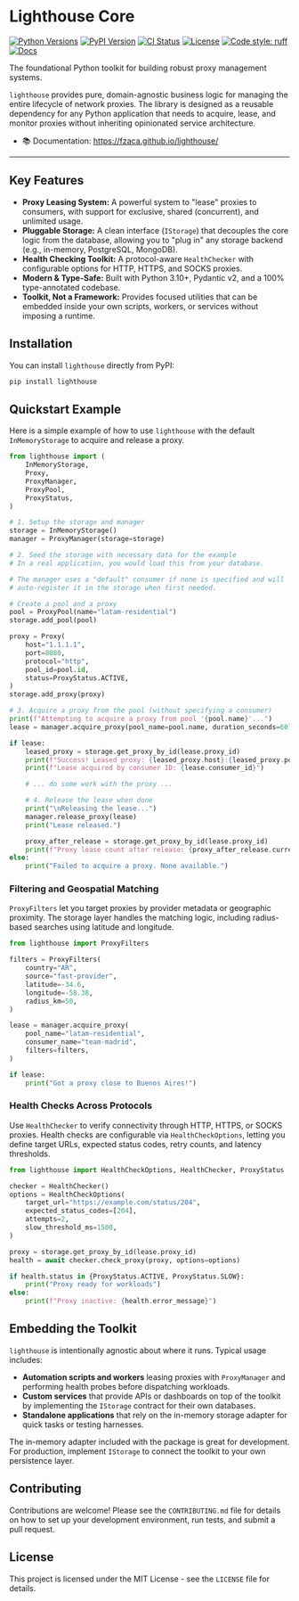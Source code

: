 # Lighthouse Core

[![Python Versions](https://img.shields.io/pypi/pyversions/lighthouse.svg)](https://pypi.org/project/lighthouse/)
[![PyPI Version](https://img.shields.io/pypi/v/lighthouse.svg)](https://pypi.org/project/lighthouse/)
[![CI Status](https://github.com/fzaca/lighthouse/actions/workflows/test.yml/badge.svg)](https://github.com/fzaca/lighthouse/actions/workflows/test.yml)
[![License](https://img.shields.io/pypi/l/lighthouse.svg)](https://github.com/fzaca/lighthouse/blob/main/LICENSE)
[![Code style: ruff](https://img.shields.io/endpoint?url=https://raw.githubusercontent.com/astral-sh/ruff/main/assets/badge/v2.json)](https://github.com/astral-sh/ruff)
[![Docs](https://img.shields.io/badge/docs-shadcn-blue?logo=mkdocs&logoColor=white)](https://fzaca.github.io/lighthouse/)

The foundational Python toolkit for building robust proxy management systems.

`lighthouse` provides pure, domain-agnostic business logic for managing the
entire lifecycle of network proxies. The library is designed as a reusable
dependency for any Python application that needs to acquire, lease, and monitor
proxies without inheriting opinionated service architecture.

- 📚 Documentation: <https://fzaca.github.io/lighthouse/>

---

## Key Features

*   **Proxy Leasing System:** A powerful system to "lease" proxies to consumers, with support for exclusive, shared (concurrent), and unlimited usage.
*   **Pluggable Storage:** A clean interface (`IStorage`) that decouples the core logic from the database, allowing you to "plug in" any storage backend (e.g., in-memory, PostgreSQL, MongoDB).
*   **Health Checking Toolkit:** A protocol-aware `HealthChecker` with configurable options for HTTP, HTTPS, and SOCKS proxies.
*   **Modern & Type-Safe:** Built with Python 3.10+, Pydantic v2, and a 100% type-annotated codebase.
*   **Toolkit, Not a Framework:** Provides focused utilities that can be embedded inside your own scripts, workers, or services without imposing a runtime.

## Installation

You can install `lighthouse` directly from PyPI:

```bash
pip install lighthouse
```

## Quickstart Example

Here is a simple example of how to use `lighthouse` with the default `InMemoryStorage` to acquire and release a proxy.

```python
from lighthouse import (
    InMemoryStorage,
    Proxy,
    ProxyManager,
    ProxyPool,
    ProxyStatus,
)

# 1. Setup the storage and manager
storage = InMemoryStorage()
manager = ProxyManager(storage=storage)

# 2. Seed the storage with necessary data for the example
# In a real application, you would load this from your database.

# The manager uses a "default" consumer if none is specified and will
# auto-register it in the storage when first needed.

# Create a pool and a proxy
pool = ProxyPool(name="latam-residential")
storage.add_pool(pool)

proxy = Proxy(
    host="1.1.1.1",
    port=8080,
    protocol="http",
    pool_id=pool.id,
    status=ProxyStatus.ACTIVE,
)
storage.add_proxy(proxy)

# 3. Acquire a proxy from the pool (without specifying a consumer)
print(f"Attempting to acquire a proxy from pool '{pool.name}'...")
lease = manager.acquire_proxy(pool_name=pool.name, duration_seconds=60)

if lease:
    leased_proxy = storage.get_proxy_by_id(lease.proxy_id)
    print(f"Success! Leased proxy: {leased_proxy.host}:{leased_proxy.port}")
    print(f"Lease acquired by consumer ID: {lease.consumer_id}")

    # ... do some work with the proxy ...

    # 4. Release the lease when done
    print("\nReleasing the lease...")
    manager.release_proxy(lease)
    print("Lease released.")

    proxy_after_release = storage.get_proxy_by_id(lease.proxy_id)
    print(f"Proxy lease count after release: {proxy_after_release.current_leases}")
else:
    print("Failed to acquire a proxy. None available.")
```

### Filtering and Geospatial Matching

`ProxyFilters` let you target proxies by provider metadata or geographic
proximity. The storage layer handles the matching logic, including radius-based
searches using latitude and longitude.

```python
from lighthouse import ProxyFilters

filters = ProxyFilters(
    country="AR",
    source="fast-provider",
    latitude=-34.6,
    longitude=-58.38,
    radius_km=50,
)

lease = manager.acquire_proxy(
    pool_name="latam-residential",
    consumer_name="team-madrid",
    filters=filters,
)

if lease:
    print("Got a proxy close to Buenos Aires!")
```

### Health Checks Across Protocols

Use `HealthChecker` to verify connectivity through HTTP, HTTPS, or SOCKS proxies.
Health checks are configurable via `HealthCheckOptions`, letting you define
target URLs, expected status codes, retry counts, and latency thresholds.

```python
from lighthouse import HealthCheckOptions, HealthChecker, ProxyStatus

checker = HealthChecker()
options = HealthCheckOptions(
    target_url="https://example.com/status/204",
    expected_status_codes=[204],
    attempts=2,
    slow_threshold_ms=1500,
)

proxy = storage.get_proxy_by_id(lease.proxy_id)
health = await checker.check_proxy(proxy, options=options)

if health.status in {ProxyStatus.ACTIVE, ProxyStatus.SLOW}:
    print("Proxy ready for workloads")
else:
    print(f"Proxy inactive: {health.error_message}")
```

## Embedding the Toolkit

`lighthouse` is intentionally agnostic about where it runs. Typical usage
includes:

* **Automation scripts and workers** leasing proxies with `ProxyManager` and
  performing health probes before dispatching workloads.
* **Custom services** that provide APIs or dashboards on top of the toolkit by
  implementing the `IStorage` contract for their own databases.
* **Standalone applications** that rely on the in-memory storage adapter for
  quick tasks or testing harnesses.

The in-memory adapter included with the package is great for development. For
production, implement `IStorage` to connect the toolkit to your own persistence
layer.

## Contributing

Contributions are welcome! Please see the `CONTRIBUTING.md` file for details on how to set up your development environment, run tests, and submit a pull request.

## License

This project is licensed under the MIT License - see the `LICENSE` file for details.
